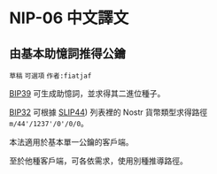NIP-06 中文譯文
==============

由基本助憶詞推得公鑰
----------------

`草稿` `可選項` `作者:fiatjaf`

[BIP39](https://bips.xyz/39) 可生成助憶詞，並求得其二進位種子。

[BIP32](https://bips.xyz/32) 可根據 [SLIP44](https://github.com/satoshilabs/slips/blob/master/slip-0044.md)) 列表裡的 Nostr 貨幣類型求得路徑 `m/44'/1237'/0'/0/0`。

本法適用於基本單一公鑰的客戶端。

至於他種客戶端，可各依需求，使用別種推導路徑。
